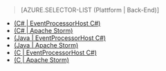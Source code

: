 ﻿> [AZURE.SELECTOR-LIST (Plattform | Back-End)]
- [(C# | EventProcessorHost C#)](/de-de/documentation/articles/service-bus-event-hubs-csharp-ephcs-getstarted/)
- [(C# | Apache Storm)](/de-de/documentation/articles/service-bus-event-hubs-csharp-storm-getstarted/)
- [(Java | EventProcessorHost C#)](/de-de/documentation/articles/service-bus-event-hubs-java-ephcs-getstarted/)
- [(Java | Apache Storm)](/de-de/documentation/articles/service-bus-event-hubs-java-storm-getstarted/)
- [(C | EventProcessorHost C#)](/de-de/documentation/articles/service-bus-event-hubs-c-ephcs-getstarted/)
- [(C | Apache Storm)](/de-de/documentation/articles/service-bus-event-hubs-c-storm-getstarted/)


<!--HONumber=42-->
